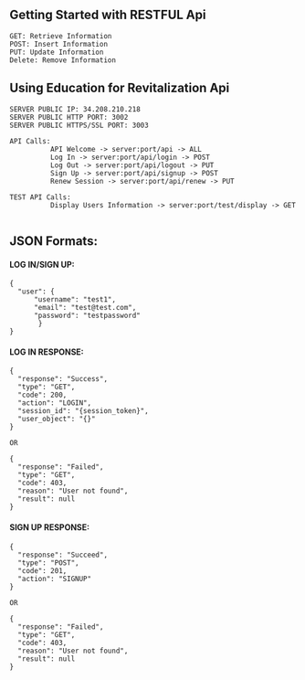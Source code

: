 ## Getting Started with RESTFUL Api

```
GET: Retrieve Information
POST: Insert Information
PUT: Update Information
Delete: Remove Information
```

## Using Education for Revitalization Api

```
SERVER PUBLIC IP: 34.208.210.218
SERVER PUBLIC HTTP PORT: 3002
SERVER PUBLIC HTTPS/SSL PORT: 3003

API Calls: 
          API Welcome -> server:port/api -> ALL
          Log In -> server:port/api/login -> POST
          Log Out -> server:port/api/logout -> PUT
          Sign Up -> server:port/api/signup -> POST
          Renew Session -> server:port/api/renew -> PUT

TEST API Calls:
          Display Users Information -> server:port/test/display -> GET
          

```
## JSON Formats: 

#### LOG IN/SIGN UP:
```
{
  "user": {
      "username": "test1",
      "email": "test@test.com",
      "password": "testpassword"
	   }
}
```

#### LOG IN RESPONSE:
```
{
  "response": "Success",
  "type": "GET",
  "code": 200,
  "action": "LOGIN",
  "session_id": "{session_token}",
  "user_object": "{}"
}
          
OR
          
{
  "response": "Failed",
  "type": "GET",
  "code": 403,
  "reason": "User not found",
  "result": null
}
```    
#### SIGN UP RESPONSE:
```
{
  "response": "Succeed",
  "type": "POST",
  "code": 201,
  "action": "SIGNUP"
}

OR
          
{
  "response": "Failed",
  "type": "GET",
  "code": 403,
  "reason": "User not found",
  "result": null
}
```
